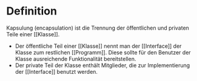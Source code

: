 # Definition
Kapsulung (encapsulation) ist die Trennung der öffentlichen und privaten Teile einer [[Klasse]]. 
- Der öffentliche Teil einer [[Klasse]] nennt man der [[Interface]] der Klasse zum restlichen [[Programm]]. Diese sollte für den Benutzer der Klasse ausreichende Funktionalität bereitstellen. 
- Der private Teil der Klasse enthält Mitglieder, die zur Implementierung der [[Interface]] benutzt werden.
